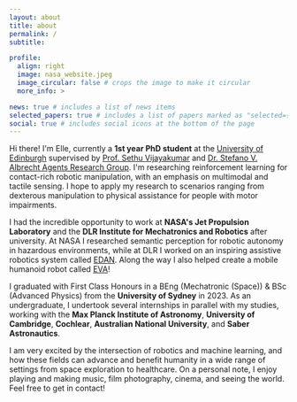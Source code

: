 ```yaml
---
layout: about
title: about
permalink: /
subtitle:

profile:
  align: right
  image: nasa_website.jpeg
  image_circular: false # crops the image to make it circular
  more_info: >

news: true # includes a list of news items
selected_papers: true # includes a list of papers marked as "selected={true}"
social: true # includes social icons at the bottom of the page
---
```


Hi there! I'm Elle, currently a **1st year PhD student** at the [University of Edinburgh](https://www.edinburgh-robotics.org/) supervised by [Prof. Sethu Vijayakumar](https://web.inf.ed.ac.uk/slmc) and [Dr. Stefano V. Albrecht Agents Research Group](https://agents.inf.ed.ac.uk/). I'm researching reinforcement learning for contact-rich robotic manipulation, with an emphasis on multimodal and tactile sensing. I hope to apply my research to scenarios ranging from dexterous manipulation to physical assistance for people with motor impairments.

I had the incredible opportunity to work at **NASA's Jet Propulsion Laboratory** and the **DLR Institute for Mechatronics and Robotics** after university. At NASA I researched semantic perception for robotic autonomy in hazardous environments, while at DLR I worked on an inspiring assistive robotics system called [EDAN](https://www.dlr.de/rm/en/desktopdefault.aspx/tabid-11670). Along the way I also helped create a mobile humanoid robot called [EVA](https://youtu.be/nMkcBbofDY0)! 

I graduated with First Class Honours in a BEng (Mechatronic (Space)) & BSc (Advanced Physics) from the **University of Sydney** in 2023. As an undergraduate, I undertook several internships in parallel with my studies, working with the **Max Planck Institute of Astronomy**, **University of Cambridge**, **Cochlear**, **Australian National University**, and **Saber Astronautics**.

I am very excited by the intersection of robotics and machine learning, and how these fields can advance and benefit humanity in a wide range of settings from space exploration to healthcare. On a personal note, I enjoy playing and making music, film photography, cinema, and seeing the world. Feel free to get in contact!